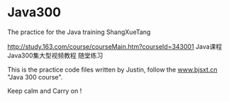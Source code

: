 # Java300
The practice for the Java training ShangXueTang

http://study.163.com/course/courseMain.htm?courseId=343001
Java课程 Java300集大型视频教程
随堂练习

This is the practice code files written by Justin, follow the www.bjsxt.cn "Java 300 course".

Keep calm and Carry on !
